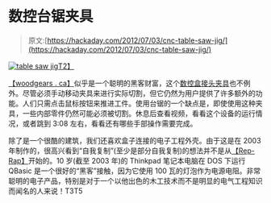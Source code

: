 # 数控台锯夹具

> 原文:[https://hackaday.com/2012/07/03/cnc-table-saw-jig/](https://hackaday.com/2012/07/03/cnc-table-saw-jig/)

[![table saw jig](../Images/a6db550bea425411d33961397cca6f4f.png "table saw jig")T2】](http://hackaday.com/?attachment_id=78661)

[【woodgears . ca】](http://woodgears.ca/ "Woodgears")似乎是一个聪明的黑客财富，这个[数控盒接头夹具](http://woodgears.ca/box_joint/computer_jig.html "CNC box joint jig")也不例外。尽管必须手动移动夹具来进行实际切割，但它仍然为用户提供了许多额外的功能。人们只需点击鼠标按钮来推进工件。使用台锯的一个缺点是，即使使用这种夹具，一些内部零件仍然可能必须被切割。休息后查看视频，看看这个设备的运行情况，或者跳到 3:08 左右，看看还有哪些手部操作需要完成。

除了是一个很酷的建筑，我们还喜欢盒子连接的电子工程外壳。由于这是在 2003 年制作的，很高兴看到“自我复制”(至少是部分自我复制)的想法并不是从[【Rep-Rap】](http://reprap.org/wiki/RepRap "RepRap")开始的。10 岁(截至 2003 年)的 Thinkpad 笔记本电脑在 DOS 下运行 QBasic 是一个很好的“黑客”接触，因为它使用 100 瓦的灯泡作为电源电阻。非常聪明的电子产品，特别是对于一个以他出色的木工技术而不是明显的电气工程知识而闻名的人来说！T3T5